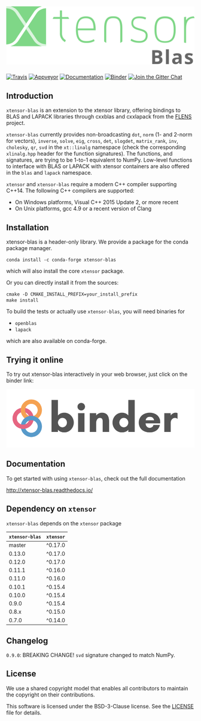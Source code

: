 # ![xtensor](docs/source/xtensor-blas.svg)

[![Travis](https://travis-ci.org/QuantStack/xtensor-blas.svg?branch=master)](https://travis-ci.org/QuantStack/xtensor-blas)
[![Appveyor](https://ci.appveyor.com/api/projects/status/quf1hllkedr0rxbk?svg=true)](https://ci.appveyor.com/project/QuantStack/xtensor-blas)
[![Documentation](http://readthedocs.org/projects/xtensor-blas/badge/?version=latest)](https://xtensor-blas.readthedocs.io/en/latest/?badge=latest)
[![Binder](https://img.shields.io/badge/launch-binder-brightgreen.svg)](https://mybinder.org/v2/gh/QuantStack/xtensor/stable?filepath=notebooks/xtensor.ipynb)
[![Join the Gitter Chat](https://badges.gitter.im/Join%20Chat.svg)](https://gitter.im/QuantStack/Lobby?utm_source=badge&utm_medium=badge&utm_campaign=pr-badge&utm_content=badge)

## Introduction

`xtensor-blas` is an extension to the xtensor library, offering bindings to BLAS and LAPACK libraries through cxxblas and cxxlapack from the [FLENS](https://github.com/michael-lehn/FLENS) project.

`xtensor-blas` currently provides non-broadcasting `dot`, `norm` (1- and 2-norm for vectors), `inverse`, `solve`,
`eig`, `cross`, `det`, `slogdet`, `matrix_rank`, `inv`, `cholesky`, `qr`, `svd` in the `xt::linalg` namespace (check the corresponding `xlinalg.hpp` header for the function signatures). The functions, and signatures, are trying to be 1-to-1 equivalent to NumPy.
Low-level functions to interface with BLAS or LAPACK with xtensor containers are also offered in the `blas` and `lapack` namespace.

`xtensor` and `xtensor-blas` require a modern C++ compiler supporting C++14. The following C++ compilers are supported:

 - On Windows platforms, Visual C++ 2015 Update 2, or more recent
 - On Unix platforms, gcc 4.9 or a recent version of Clang

## Installation

xtensor-blas is a header-only library. We provide a package for the conda package manager.

```
conda install -c conda-forge xtensor-blas
```

which will also install the core `xtensor` package.

Or you can directly install it from the sources:

```
cmake -D CMAKE_INSTALL_PREFIX=your_install_prefix
make install
```

To build the tests or actually use `xtensor-blas`, you will need binaries for

 - `openblas`
 - `lapack`

which are also available on conda-forge.

## Trying it online

To try out xtensor-blas interactively in your web browser, just click on the binder
link:

[![Binder](binder-logo.svg)](https://mybinder.org/v2/gh/QuantStack/xtensor/stable?filepath=notebooks/xtensor.ipynb)

## Documentation

To get started with using `xtensor-blas`, check out the full documentation

http://xtensor-blas.readthedocs.io/

## Dependency on `xtensor`

`xtensor-blas` depends on the `xtensor` package

| `xtensor-blas`  | `xtensor` |
|-----------------|-----------|
| master          |  ^0.17.0  |
| 0.13.0          |  ^0.17.0  |
| 0.12.0          |  ^0.17.0  |
| 0.11.1          |  ^0.16.0  |
| 0.11.0          |  ^0.16.0  |
| 0.10.1          |  ^0.15.4  |
| 0.10.0          |  ^0.15.4  |
| 0.9.0           |  ^0.15.4  |
| 0.8.x           |  ^0.15.0  |
| 0.7.0           |  ^0.14.0  |

## Changelog

`0.9.0`: BREAKING CHANGE! `svd` signature changed to match NumPy.

## License

We use a shared copyright model that enables all contributors to maintain the
copyright on their contributions.

This software is licensed under the BSD-3-Clause license. See the [LICENSE](LICENSE) file for details.
